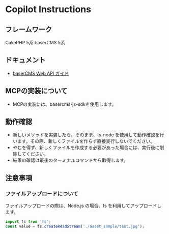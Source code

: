 # Copilot Instructions

## フレームワーク
CakePHP 5系
baserCMS 5系

## ドキュメント
- [baserCMS Web API ガイド](https://baserproject.github.io/5/web_api/)

## MCPの実装について
- MCPの実装には、basercms-js-sdkを使用します。

## 動作確認
- 新しいメソッドを実装したら、そのまま、ts-node を使用して動作確認を行います。その際、新しくファイルを作らず直接実行しないでください。
- やむを得ず、新しくファイルを作成する必要があった場合には、実行後に削除してください。
- 結果の確認は最後のターミナルコマンドから取得します。

## 注意事項

### ファイルアップロードについて
ファイルアップロードの際は、Node.js の場合、fs を利用してアップロードします。

```typescript
import fs from 'fs';
const value = fs.createReadStream('./asset_sample/test.jpg');
```
